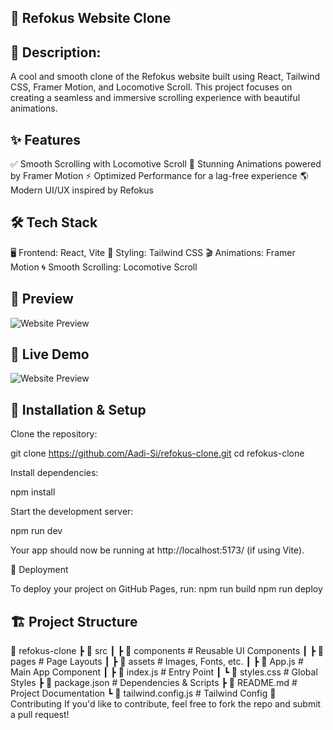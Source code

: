 ## 🚀 Refokus Website Clone

## 📌 Description:
A cool and smooth clone of the Refokus website built using React, Tailwind CSS, Framer Motion, and Locomotive Scroll. This project focuses on creating a seamless and immersive scrolling experience with beautiful animations.

## ✨ Features
✅ Smooth Scrolling with Locomotive Scroll
🎨 Stunning Animations powered by Framer Motion
⚡ Optimized Performance for a lag-free experience
🌎 Modern UI/UX inspired by Refokus

## 🛠️ Tech Stack
🖥️ Frontend: React, Vite
🎨 Styling: Tailwind CSS
🎬 Animations: Framer Motion
🌀 Smooth Scrolling: Locomotive Scroll

## 📸 Preview
![Website Preview](screenshot.png)

## 🚀 Live Demo
![Website Preview](https://refokus-clone-steel.vercel.app/)

## 🔧 Installation & Setup

Clone the repository:

git clone https://github.com/Aadi-Si/refokus-clone.git
cd refokus-clone

Install dependencies:

npm install

Start the development server:

npm run dev

Your app should now be running at http://localhost:5173/ (if using Vite).

🔧 Deployment

To deploy your project on GitHub Pages, run:
npm run build
npm run deploy

## 🏗️ Project Structure
📂 refokus-clone
 ┣ 📂 src
 ┃ ┣ 📂 components  # Reusable UI Components
 ┃ ┣ 📂 pages       # Page Layouts
 ┃ ┣ 📂 assets      # Images, Fonts, etc.
 ┃ ┣ 📜 App.js      # Main App Component
 ┃ ┣ 📜 index.js    # Entry Point
 ┃ ┗ 📜 styles.css  # Global Styles
 ┣ 📜 package.json  # Dependencies & Scripts
 ┣ 📜 README.md     # Project Documentation
 ┗ 📜 tailwind.config.js  # Tailwind Config
🤝 Contributing
If you'd like to contribute, feel free to fork the repo and submit a pull request!



